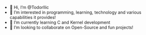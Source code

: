 - 👋 Hi, I’m @TodorIlic
- 👀 I’m interested in programming, learning, technology and various capabilities it provides!
- 🌱 I’m currently learning C and Kernel development
- 💞️ I’m looking to collaborate on Open-Source and fun projects!

<!---
TodorIlic/TodorIlic is a ✨ special ✨ repository because its `README.md` (this file) appears on your GitHub profile.
You can click the Preview link to take a look at your changes.
--->
